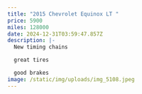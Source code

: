 ```yaml
---
title: "2015 Chevrolet Equinox LT "
price: 5900
miles: 128000
date: 2024-12-31T03:59:47.857Z
description: |-
  New timing chains 

  great tires 

  good brakes
image: /static/img/uploads/img_5108.jpeg
---
```

